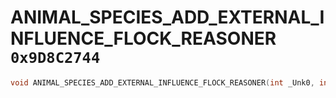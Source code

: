 # ANIMAL_SPECIES_ADD_EXTERNAL_INFLUENCE_FLOCK_REASONER `0x9D8C2744`

```cpp
void ANIMAL_SPECIES_ADD_EXTERNAL_INFLUENCE_FLOCK_REASONER(int _Unk0, int _Unk1);
```